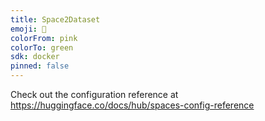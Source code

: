 ```yaml
---
title: Space2Dataset
emoji: 💾
colorFrom: pink
colorTo: green
sdk: docker
pinned: false
---
```


Check out the configuration reference at https://huggingface.co/docs/hub/spaces-config-reference
